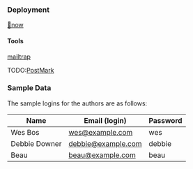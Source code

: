 ### Deployment
  [🔺now](https://kelly-food-reviews-reujioettx.now.sh/)

#### Tools
  [mailtrap](https://mailtrap.io)

  TODO:[PostMark](https://postmarkapp.com/)

### Sample Data

The sample logins for the authors are as follows:

|Name|Email (login)|Password|
|---|---|---|
|Wes Bos|wes@example.com|wes|
|Debbie Downer|debbie@example.com|debbie|
|Beau|beau@example.com|beau|


